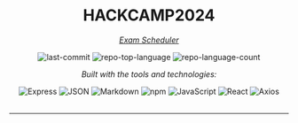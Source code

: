 <div id="top">

<!-- HEADER STYLE: CLASSIC -->
<div align="center">


# HACKCAMP2024

<em>[Exam Scheduler](https://www.youtube.com/watch?v=zIkJkn0NO00)</em>

<!-- BADGES -->
<img src="https://img.shields.io/github/last-commit/jessiezhou819/hackcamp2024?style=flat&logo=git&logoColor=white&color=0080ff" alt="last-commit">
<img src="https://img.shields.io/github/languages/top/jessiezhou819/hackcamp2024?style=flat&color=0080ff" alt="repo-top-language">
<img src="https://img.shields.io/github/languages/count/jessiezhou819/hackcamp2024?style=flat&color=0080ff" alt="repo-language-count">

<em>Built with the tools and technologies:</em>

<img src="https://img.shields.io/badge/Express-000000.svg?style=flat&logo=Express&logoColor=white" alt="Express">
<img src="https://img.shields.io/badge/JSON-000000.svg?style=flat&logo=JSON&logoColor=white" alt="JSON">
<img src="https://img.shields.io/badge/Markdown-000000.svg?style=flat&logo=Markdown&logoColor=white" alt="Markdown">
<img src="https://img.shields.io/badge/npm-CB3837.svg?style=flat&logo=npm&logoColor=white" alt="npm">
<img src="https://img.shields.io/badge/JavaScript-F7DF1E.svg?style=flat&logo=JavaScript&logoColor=black" alt="JavaScript">
<img src="https://img.shields.io/badge/React-61DAFB.svg?style=flat&logo=React&logoColor=black" alt="React">
<img src="https://img.shields.io/badge/Axios-5A29E4.svg?style=flat&logo=Axios&logoColor=white" alt="Axios">

</div>
<br>

---
